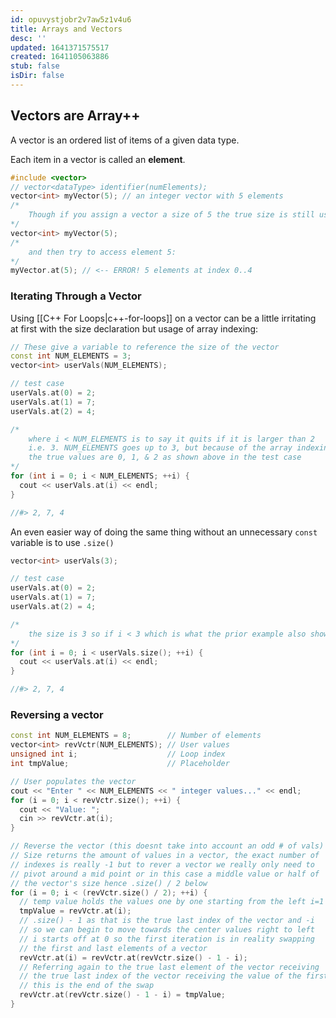 ```yaml
---
id: opuvystjobr2v7aw5z1v4u6
title: Arrays and Vectors
desc: ''
updated: 1641371575517
created: 1641105063886
stub: false
isDir: false
---
```



## Vectors are Array++

A vector is an ordered list of items of a given data type. 

Each item in a vector is called an **element**.

```cpp
#include <vector>
// vector<dataType> identifier(numElements);
vector<int> myVector(5); // an integer vector with 5 elements
/*
	Though if you assign a vector a size of 5 the true size is still using the 0..n array indexing. so if you say:
*/
vector<int> myVector(5);
/*
	and then try to access element 5:
*/
myVector.at(5); // <-- ERROR! 5 elements at index 0..4
```

### Iterating Through a Vector

Using [[C++ For Loops|c++-for-loops]] on a vector can be a little irritating at first with the  size declaration but usage of array indexing:

```cpp
// These give a variable to reference the size of the vector
const int NUM_ELEMENTS = 3;
vector<int> userVals(NUM_ELEMENTS);

// test case
userVals.at(0) = 2;
userVals.at(1) = 7;
userVals.at(2) = 4;

/*
	where i < NUM_ELEMENTS is to say it quits if it is larger than 2
	i.e. 3. NUM_ELEMENTS goes up to 3, but because of the array indexing
	the true values are 0, 1, & 2 as shown above in the test case
*/
for (int i = 0; i < NUM_ELEMENTS; ++i) {
  cout << userVals.at(i) << endl;
}

//#> 2, 7, 4
```

An even easier way of doing the same thing without an unnecessary `const` variable is to use `.size()`

```cpp
vector<int> userVals(3);

// test case
userVals.at(0) = 2;
userVals.at(1) = 7;
userVals.at(2) = 4;

/*
	the size is 3 so if i < 3 which is what the prior example also showed
*/
for (int i = 0; i < userVals.size(); ++i) {
  cout << userVals.at(i) << endl;
}

//#> 2, 7, 4
```

### Reversing a vector

```cpp
const int NUM_ELEMENTS = 8;        // Number of elements
vector<int> revVctr(NUM_ELEMENTS); // User values
unsigned int i;                    // Loop index
int tmpValue;                      // Placeholder

// User populates the vector
cout << "Enter " << NUM_ELEMENTS << " integer values..." << endl;
for (i = 0; i < revVctr.size(); ++i) {
  cout << "Value: ";
  cin >> revVctr.at(i);
}

// Reverse the vector (this doesnt take into account an odd # of vals)
// Size returns the amount of values in a vector, the exact number of
// indexes is really -1 but to rever a vector we really only need to
// pivot around a mid point or in this case a middle value or half of
// the vector's size hence .size() / 2 below
for (i = 0; i < (revVctr.size() / 2); ++i) {
  // temp value holds the values one by one starting from the left i=1
  tmpValue = revVctr.at(i);  
  // .size() - 1 as that is the true last index of the vector and -i
  // so we can begin to move towards the center values right to left
  // i starts off at 0 so the first iteration is in reality swapping
  // the first and last elements of a vector
  revVctr.at(i) = revVctr.at(revVctr.size() - 1 - i);
  // Referring again to the true last element of the vector receiving 
  // the true last index of the vector receiving the value of the first 
  // this is the end of the swap
  revVctr.at(revVctr.size() - 1 - i) = tmpValue;
}
```
